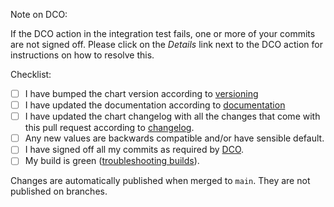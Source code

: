 Note on DCO:

If the DCO action in the integration test fails, one or more of your commits are not signed off. Please click on the *Details* link next to the DCO action for instructions on how to resolve this.

Checklist:

* [ ] I have bumped the chart version according to [versioning](https://github.com/argoproj/argo-helm/blob/main/CONTRIBUTING.md#versioning)
* [ ] I have updated the documentation according to [documentation](https://github.com/argoproj/argo-helm/blob/main/CONTRIBUTING.md#documentation)
* [ ] I have updated the chart changelog with all the changes that come with this pull request according to [changelog](https://github.com/argoproj/argo-helm/blob/main/CONTRIBUTING.md#changelog).
* [ ] Any new values are backwards compatible and/or have sensible default.
* [ ] I have signed off all my commits as required by [DCO](https://github.com/argoproj/argoproj/blob/master/community/CONTRIBUTING.md).
* [ ] My build is green ([troubleshooting builds](https://argo-cd.readthedocs.io/en/stable/developer-guide/ci/)).

Changes are automatically published when merged to `main`. They are not published on branches.
